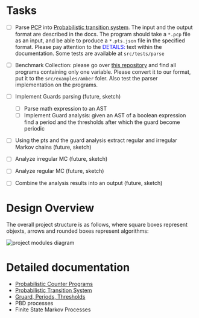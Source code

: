 # Tasks




- [ ] Parse [PCP](doc/pcp.md) into [Probabilistic transition system](doc/pts.md). The input and the output format are described in the docs. The program should take a `*.pcp` file as an input, and be able to produce a `*.pts.json` file in the specified format. Please pay attention to the <span style="color:blue">DETAILS:</span> text within the documentation. Some tests are available at `src/tests/parse` 

- [ ] Benchmark Collection: please go over [this repository](https://github.com/probing-lab/amber/tree/master/benchmarks) and find all programs containing only one variable. Please convert it to our format, put it to the `src/examples/amber` foler. Also test the parser implementation on the programs. 

- [ ] Implement Guards parsing (future, sketch)
    - [ ] Parse math expression to an AST
    - [ ] Implement Guard analysis: given an AST of a boolean expression find a period and the thresholds after which the guard become periodic

- [ ] Using the pts and the guard analysis extract regular and irregular Markov chains (future, sketch)

- [ ] Analyze irregular MC (future, sketch)
- [ ] Analyze regular MC (future, sketch)
- [ ] Combine the analysis results into an output (future, sketch)





# Design Overview

The overall project structure is as follows, where square boxes represent objexts, arrows and rounded boxes represent algorithms:


![project modules diagram](img/counter-programs-design.drawio.svg)


# Detailed documentation 


- [Probabilistic Counter Programs](doc/pcp.md)
- [Probabilistic Transition System](doc/pts.md)
- [Gruard, Periods, Thresholds](doc/pts.md)
- PBD processes
- Finite State Markov Processes

